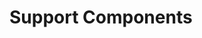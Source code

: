 # Support Components

<template>
  <div class="box-list-crs">
    <InfoCourse 
      title=""
      info=""
    />
    <div class="all-crs">
      <AddCourse 
        link =""
        img=""
        title=""
        type=""
      />
    </div>
    <EditBox link="" />
  </div>
</template>
